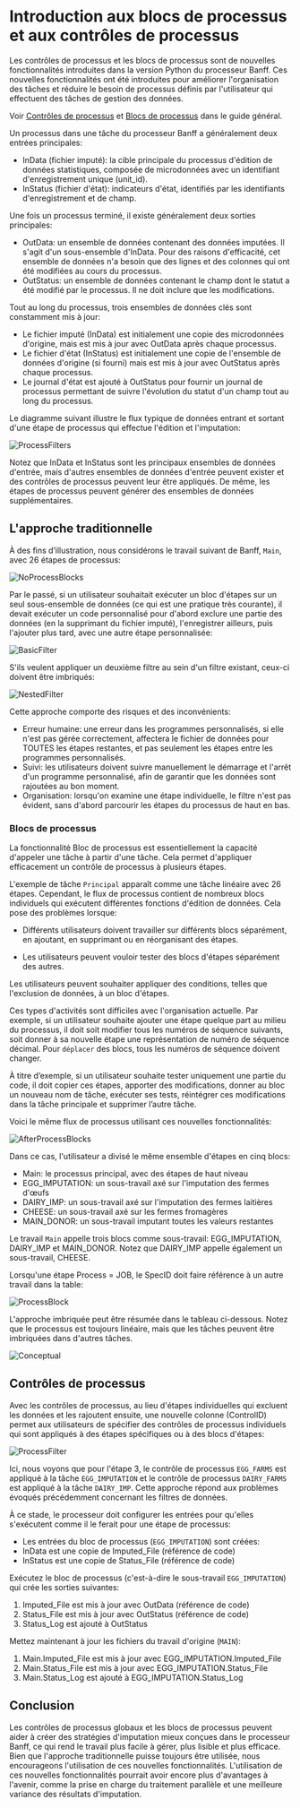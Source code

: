 # Introduction aux blocs de processus et aux contrôles de processus

Les contrôles de processus et les blocs de processus sont de nouvelles fonctionnalités introduites dans la version Python du processeur Banff. Ces nouvelles fonctionnalités ont été introduites pour améliorer l'organisation des tâches et réduire le besoin de processus définis par l'utilisateur qui effectuent des tâches de gestion des données.

Voir [Contrôles de processus](./processor-user-guide.md#controles-de-processus) et [Blocs de processus](./processor-user-guide.md#blocs-de-processus) dans le guide général.

Un processus dans une tâche du processeur Banff a généralement deux entrées principales:

- InData (fichier imputé): la cible principale du processus d'édition de données statistiques, composée de microdonnées avec un identifiant d'enregistrement unique (unit_id).
- InStatus (fichier d'état): indicateurs d'état, identifiés par les identifiants d'enregistrement et de champ.

Une fois un processus terminé, il existe généralement deux sorties principales:

- OutData: un ensemble de données contenant des données imputées. Il s'agit d'un sous-ensemble d'InData. Pour des raisons d'efficacité, cet ensemble de données n'a besoin que des lignes et des colonnes qui ont été modifiées au cours du processus.
- OutStatus: un ensemble de données contenant le champ dont le statut a été modifié par le processus. Il ne doit inclure que les modifications.

Tout au long du processus, trois ensembles de données clés sont constamment mis à jour:

- Le fichier imputé (InData) est initialement une copie des microdonnées d'origine, mais est mis à jour avec OutData après chaque processus.
- Le fichier d'état (InStatus) est initialement une copie de l'ensemble de données d'origine (si fourni) mais est mis à jour avec OutStatus après chaque processus.
- Le journal d'état est ajouté à OutStatus pour fournir un journal de processus permettant de suivre l'évolution du statut d'un champ tout au long du processus.

Le diagramme suivant illustre le flux typique de données entrant et sortant d'une étape de processus qui effectue l'édition et l'imputation:

![ProcessFilters](images/Banff_DataFlow_ProcessFilter.jpg)

Notez que InData et InStatus sont les principaux ensembles de données d'entrée, mais d'autres ensembles de données d'entrée peuvent exister et des contrôles de processus peuvent leur être appliqués. De même, les étapes de processus peuvent générer des ensembles de données supplémentaires.

## L'approche traditionnelle

À des fins d’illustration, nous considérons le travail suivant de Banff, `Main`, avec 26 étapes de processus:

![NoProcessBlocks](images/NoProcessBlocks.jpg)

Par le passé, si un utilisateur souhaitait exécuter un bloc d'étapes sur un seul sous-ensemble de données (ce qui est une pratique très courante), il devait exécuter un code personnalisé pour d'abord exclure une partie des données (en la supprimant du fichier imputé), l'enregistrer ailleurs, puis l'ajouter plus tard, avec une autre étape personnalisée:

![BasicFilter](images/BasicFilter.jpg)

S'ils veulent appliquer un deuxième filtre au sein d'un filtre existant, ceux-ci doivent être imbriqués: 

![NestedFilter](images/FilterNested.jpg)

Cette approche comporte des risques et des inconvénients:

- Erreur humaine: une erreur dans les programmes personnalisés, si elle n'est pas gérée correctement, affectera le fichier de données pour TOUTES les étapes restantes, et pas seulement les étapes entre les programmes personnalisés.
- Suivi: les utilisateurs doivent suivre manuellement le démarrage et l'arrêt d'un programme personnalisé, afin de garantir que les données sont rajoutées au bon moment.
- Organisation: lorsqu'on examine une étape individuelle, le filtre n'est pas évident, sans d'abord parcourir les étapes du processus de haut en bas.

### Blocs de processus

La fonctionnalité Bloc de processus est essentiellement la capacité d'appeler une tâche à partir d'une tâche. Cela permet d'appliquer efficacement un contrôle de processus à plusieurs étapes.

L'exemple de tâche `Principal` apparaît comme une tâche linéaire avec 26 étapes. Cependant, le flux de processus contient de nombreux blocs individuels qui exécutent différentes fonctions d'édition de données. Cela pose des problèmes lorsque:

- Différents utilisateurs doivent travailler sur différents blocs séparément, en ajoutant, en supprimant ou en réorganisant des étapes.

- Les utilisateurs peuvent vouloir tester des blocs d'étapes séparément des autres.

Les utilisateurs peuvent souhaiter appliquer des conditions, telles que l'exclusion de données, à un bloc d'étapes.

Ces types d'activités sont difficiles avec l'organisation actuelle. Par exemple, si un utilisateur souhaite ajouter une étape quelque part au milieu du processus, il doit soit modifier tous les numéros de séquence suivants, soit donner à sa nouvelle étape une représentation de numéro de séquence décimal. Pour `déplacer` des blocs, tous les numéros de séquence doivent changer.

À titre d’exemple, si un utilisateur souhaite tester uniquement une partie du code, il doit copier ces étapes, apporter des modifications, donner au bloc un nouveau nom de tâche, exécuter ses tests, réintégrer ces modifications dans la tâche principale et supprimer l’autre tâche.

Voici le même flux de processus utilisant ces nouvelles fonctionnalités:

![AfterProcessBlocks](images/AfterProcessBlocks.jpg)
  
Dans ce cas, l'utilisateur a divisé le même ensemble d'étapes en cinq blocs:

- Main: le processus principal, avec des étapes de haut niveau
- EGG_IMPUTATION: un sous-travail axé sur l'imputation des fermes d'œufs
- DAIRY_IMP: un sous-travail axé sur l'imputation des fermes laitières
- CHEESE: un sous-travail axé sur les fermes fromagères
- MAIN_DONOR: un sous-travail imputant toutes les valeurs restantes

Le travail `Main` appelle trois blocs comme sous-travail: EGG_IMPUTATION, DAIRY_IMP et MAIN_DONOR. Notez que DAIRY_IMP appelle également un sous-travail, CHEESE.

Lorsqu'une étape Process = JOB, le SpecID doit faire référence à un autre travail dans la table:

![ProcessBlock](images/ProcessBlockExample.jpg) 

L'approche imbriquée peut être résumée dans le tableau ci-dessous. Notez que le processus est toujours linéaire, mais que les tâches peuvent être imbriquées dans d'autres tâches.

![Conceptual](images/Conceptual.jpg)

## Contrôles de processus

Avec les contrôles de processus, au lieu d'étapes individuelles qui excluent les données et les rajoutent ensuite, une nouvelle colonne (ControlID) permet aux utilisateurs de spécifier des contrôles de processus individuels qui sont appliqués à des étapes spécifiques ou à des blocs d'étapes:

![ProcessFilter](images/ProcessFilter.jpg)
 
Ici, nous voyons que pour l'étape 3, le contrôle de processus `EGG_FARMS` est appliqué à la tâche `EGG_IMPUTATION` et le contrôle de processus `DAIRY_FARMS` est appliqué à la tâche `DAIRY_IMP`. Cette approche répond aux problèmes évoqués précédemment concernant les filtres de données.

À ce stade, le processeur doit configurer les entrées pour qu'elles s'exécutent comme il le ferait pour une étape de processus:

- Les entrées du bloc de processus (`EGG_IMPUTATION`) sont créées:
- InData est une copie de Imputed_File (référence de code)
- InStatus est une copie de Status_File (référence de code)

Exécutez le bloc de processus (c'est-à-dire le sous-travail `EGG_IMPUTATION`) qui crée les sorties suivantes:

1. Imputed_File est mis à jour avec OutData (référence de code)
2. Status_File est mis à jour avec OutStatus (référence de code)
3. Status_Log est ajouté à OutStatus

Mettez maintenant à jour les fichiers du travail d'origine (`MAIN`):

1. Main.Imputed_File est mis à jour avec EGG_IMPUTATION.Imputed_File
2. Main.Status_File est mis à jour avec EGG_IMPUTATION.Status_File
3. Main.Status_Log est ajouté à EGG_IMPUTATION.Status_Log

## Conclusion

Les contrôles de processus globaux et les blocs de processus peuvent aider à créer des stratégies d'imputation mieux conçues dans le processeur Banff, ce qui rend le travail plus facile à gérer, plus lisible et plus efficace. Bien que l'approche traditionnelle puisse toujours être utilisée, nous encourageons l'utilisation de ces nouvelles fonctionnalités. L'utilisation de ces nouvelles fonctionnalités pourrait avoir encore plus d'avantages à l'avenir, comme la prise en charge du traitement parallèle et une meilleure variance des résultats d'imputation.